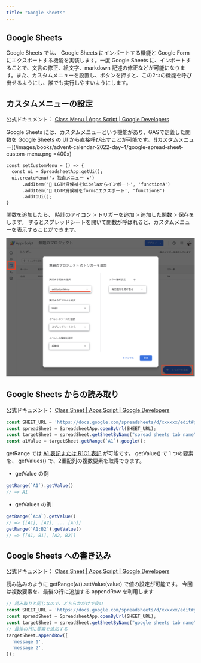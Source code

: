 ```yaml
---
title: "Google Sheets"
---
```


## Google Sheets

Google Sheets では、 Google Sheets にインポートする機能と Google Form にエクスポートする機能を実装します。一度 Google Sheets に、インポートすることで、文言の修正、絵文字、markdown 記述の修正などが可能になります。また、カスタムメニューを設置し、ボタンを押すと、この2つの機能を呼び出せるようにし、誰でも実行しやすいようにします。

## カスタムメニューの設定

公式ドキュメント： [Class Menu | Apps Script | Google Developers](https://developers.google.com/apps-script/reference/base/menu)

Google Sheets には、カスタムメニューという機能があり、GASで定義した関数を Google Sheets の UI から直接呼び出すことが可能です。
![カスタムメニュー](/images/books/advent-calendar-2022-day-4/google-spread-sheet-custom-menu.png =400x)

```js:setCustomMenu
const setCustomMenu = () => {
  const ui = SpreadsheetApp.getUi();
  ui.createMenu('★ 独自メニュー ★')
      .addItem('🍣 LGTM賞候補をkibelaからインポート', 'functionA')
      .addItem('🍺 LGTM賞候補をformにエクスポート', 'functionB')
      .addToUi();
}
```

関数を追加したら、 時計のアイコン > トリガーを追加 > 追加した関数 > 保存をします。
するとスプレッドシートを開いて関数が呼ばれると、カスタムメニューを表示することができます。

![トリガーの設定](/images/books/advent-calendar-2022-day-4/google-spread-sheet-set-trigger.png)

## Google Sheets からの読み取り

公式ドキュメント： [Class Sheet | Apps Script | Google Developers](https://developers.google.com/apps-script/reference/spreadsheet/sheet#getrangea1notation)

```js
const SHEET_URL = 'https://docs.google.com/spreadsheets/d/xxxxxx/edit#gid=0'
const spreadSheet = SpreadsheetApp.openByUrl(SHEET_URL);
const targetSheet = spreadSheet.getSheetByName("spread sheets tab name");
const a1Value = targetSheet.getRange(`A1`).google();
```

getRange では [A1 表記または R1C1 表記](https://developers.google.com/sheets/api/guides/concepts?hl=id#cell) が可能です。
getValue() で 1 つの要素を、 getValues() で、2重配列の複数要素を取得できます。

- getValue の例

```js
getRange(`A1`).getValue()
// => A1
```

- getValues の例

```js
getRange(`A:A`).getValue()
// => [[A1], [A2], ... [An]]
getRange(`A1:B2`).getValue()
// => [[A1, B1], [A2, B2]]
```

## Google Sheets への書き込み

公式ドキュメント： [Class Sheet | Apps Script | Google Developers](https://developers.google.com/apps-script/reference/spreadsheet/sheet#appendrowrowcontents)

読み込みのように getRange(`A1`).setValue(value) で値の設定が可能です。
今回は複数要素を、最後の行に追加する appendRow を利用します

```js
// 読み取りと同じなので、どちらかだけで良い
const SHEET_URL = 'https://docs.google.com/spreadsheets/d/xxxxxx/edit#gid=0'
const spreadSheet = SpreadsheetApp.openByUrl(SHEET_URL);
const targetSheet = spreadSheet.getSheetByName("google sheets tab name");
// 最後の行に要素を追加する
targetSheet.appendRow([
  'message 1',
  'message 2',
]);
```
